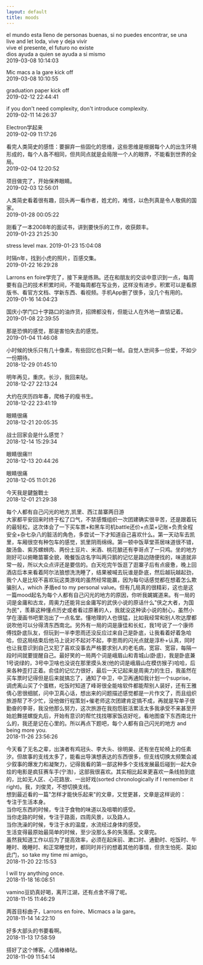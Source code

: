 ```yaml
---
layout: default
title: moods
---
```

el mundo esta lleno de personas buenas, si no puedes encontrar, se una  
live and let loda, vive y deja vivir  
vive el presente, el futuro no existe  
dios ayuda a quien se ayuda a si mismo  
2019-03-08 10:14:03

Mic macs a la gare kick off  
2019-03-08 10:10:55

graduation paper kick off  
2019-02-12 22:44:41

if you don't need complexity, don't introduce complexity.  
2019-02-11 14:26:37

Electron学起来  
2019-02-09 11:17:26

看完人类简史的感悟：要摒弃一些固化的思维，这些思维是根据每个人的出生环境形成的，每个人各不相同，但共同点就是会局限一个人的眼界，不能看到世界的全局。  
2019-02-04 12:20:52

项目做完了，开始保养眼睛。  
2019-02-03 12:56:01

人类简史看着很有趣，回头再一看作者，姓尤的，难怪，以色列真是令人敬佩的国家。  
2019-01-28 00:05:22

刚看了一本2008年的面试书，讲到要快乐的工作，收获颇丰。  
2019-01-23 21:25:30

stress level max.
2019-01-23 15:04:08

时隔n年，找到小虎的照片，百感交集。   
2019-01-22 16:29:28

Larrons en foire学完了，接下来是练熟。还在和朋友的交谈中意识到一点，每周要有自己的技术积累时间，不能每周都在写业务，这样没有进步。积累可以是看原版书、看官方文档、学新东西、看视频。手机App删了很多，没几个有用的。  
2019-01-16 14:04:23

国庆小学门口十字路口的油炸货，招牌都没有，但能让人在外地一直惦记着。  
2019-01-08 22:39:55

那是恐惧的感觉，那是害怕失去的感觉。  
2019-01-04 11:46:08

小时候的快乐只有几十像素，有些回忆也只剩一帧。自觉人世间多一份爱，不如少一份期待。  
2018-12-29 01:45:10

明年再见，重庆。长沙，我回来哒。  
2018-12-27 22:13:24

大约在庆历四年春，爬格子的瘦书生。  
2018-12-22 23:41:19

眼睛很痛  
2018-12-21 20:05:35

战士回家会是什么感觉？  
2018-12-14 15:29:34

眼睛很痛!!!  
2018-12-13 20:44:26

眼睛很痛  
2018-12-05 11:01:26

今天我是鍵盤戰士  
2018-12-01 21:29:38

每个人都有自己闪光的地方,凯里、西江苗寨两日游  
大家都平安回来时终于松了口气，不禁感慨组织一次团建确实很辛苦，还是跟着玩的最轻松，这次体会了一下买车票+和黑车司机battle还价+点菜+记账+负责全程安全+杂七杂八的脏活的角色，多尝试一下才知道自己喜欢什么。第一天动车去凯里，车厢很空有种包车的感觉，凯里阴雨绵绵。第一顿中饭草堂茶居味道很不错，酸汤鱼、紫苏螺蛳肉、两份土豆片、米酒、桃花酿还有李哥点了一只鸡。坐的地方刚好可以俯瞰苗寨全貌，晚餐饭店名字叫两只鹅的记忆是路边随便找的，味道就非常一般，所以大众点评还是要信的。白天吃完午饭逛了逛寨子后有点疲惫，晚上回酒店后本来看着阿尔法狼想洗洗睡了，结果被喊去玩谁是卧底，然后越玩越起劲，我个人是比较不喜欢玩这类游戏的虽然经常能赢，因为每句话感觉都在想着怎么欺骗别人，which 矛盾ed to my personal value。但有几局真的很精彩，这也是这一篇mood起名为每个人都有自己闪光的地方的原因，你听我娓娓道来。有一局的词是金庸和古龙，周奥力还能背出金庸写的武侠小说的原话什么"侠之大者，为国为民"，羡慕这种懂点历史或者看过原著的人，我就没这种读小说的耐心，虽然小学在漫画书吧里泡出了一点名堂。懂地理的人也很猛，比如我经常和别人吹达摩都说吹他可以分得清东西南北。另外有一局的词是康佳和长虹，我1号说了一个康师傅找卧底队友，但玩到一半李思雨还没反应过来自己是卧底，让我看着好着急哈哈，但这局结束后他马上说对不起对不起，李思雨的闪光点就是淳朴+认真，同时也让我意识到自己又犯了喜欢没事去严格要求别人的老毛病，宽容、宽容，每隔一段时间就要提醒自己。最好笑的一局两个词是峨眉山和青城山(卧底)，我是卧底兼1号说绿的，3号中卫啥也没说在那里摸头发(他的词是峨眉山在模仿猴子)哈哈，后来各种歪打正着。俞佳的记忆力很好，最后一天记起来是周奥力的生日，我虽然在买车票时记得但是后来就搞忘了，通知了中卫，中卫再通知我计划一个suprise，调虎离山买了个蛋糕，吃饭时知道了峰哥很全能啥软件都能帮别人装好，还有王雅倩心思很细腻，问中卫真心话，想出来的问题描述感觉都是一片作文了，而且组织旅游帮了不少忙，没他做行程策划+催老师这次团建肯定搞不成，再就是写单子很勤奋的李哥，我没他那么努力，这次旅游在我抱怨脏活累活太多我承受不来甚至开始尬舞搓螺旋丸后，开始有意识的帮忙找找哪家饭店好吃，看地图查下东西南北什么的，我还是记在心里的。所以再点下题吧，每个人都有自己闪光的地方 and being more you.  
2018-11-26 23:56:26

今天看了无名之辈，出演者有鸡冠头、李大头、徐明昊、还有坐在轮椅上的任素汐。但故事的支线太多了，能看出导演想表达的东西很多，但支线切换太频繁会减少叙事的爆发力和凝聚力，记得我看的第一部这种多个支线发展最后碰到一起大杂烩的电影是疯狂赛车手(宁浩)，这部我很喜欢。其实相比起来更喜欢一条线拍到底的，比如无人区、心花路放、一出好戏(sorted chronologically if I remember it right)。我，刘俊灵，不想切换支线。  
想到最近看的一篇"怎样才能快乐起来"的文章，又觉更甚，文章是这样说的：  
专注于生活本身。  
当你吃东西的时候，专注于食物的味道以及咀嚼的感受。  
当你走路的时候，专注于路面，四周风景，以及路人。  
当你洗澡的时候，专注于水的温度，水流经过身体的感受。  
生活变得最原始最简单的时候，至少没那么多的失落感。文章完。  
虽然我知道工作以后为了提高效率，必须在起床前、漱口时、通勤时、吃饭时、午睡时、晚睡时、和正常睡觉时，都同时并行的想着其他的事情，但贪生怕死、莫如此门，so take my time mi amigo。  
2018-11-20 22:15:53

I will try anything once.  
2018-11-18 16:08:51

vamino豆奶真好喝，离开江湖，还有点舍不得了呢。  
2018-11-15 11:46:29

两首目标曲子，Larrons en foire、Micmacs a la gare。  
2018-11-14 14:22:10

好多大部头的书要看啊。  
2018-11-13 17:58:59

搭好了这个博客。心情棒棒哒。  
2018-11-09 11:54:14

